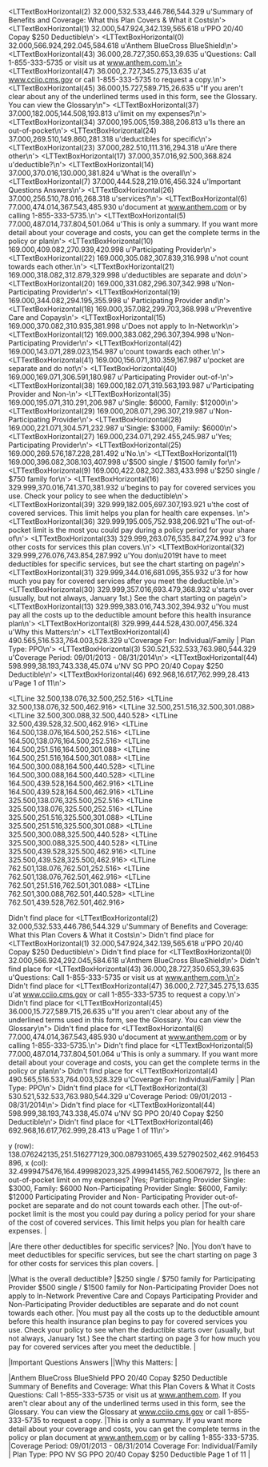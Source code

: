 
<LTTextBoxHorizontal(2) 32.000,532.533,446.786,544.329 u'Summary of Benefits and Coverage: What this Plan Covers & What it Costs\n'>
<LTTextBoxHorizontal(1) 32.000,547.924,342.139,565.618 u'PPO $20/$40 Copay $250 Deductible\n'>
<LTTextBoxHorizontal(0) 32.000,566.924,292.045,584.618 u'Anthem BlueCross BlueShield\n'>
<LTTextBoxHorizontal(43) 36.000,28.727,350.653,39.635 u'Questions: Call 1-855-333-5735 or visit us at www.anthem.com.\n'>
<LTTextBoxHorizontal(47) 36.000,2.727,345.275,13.635 u'at www.cciio.cms.gov or call 1-855-333-5735 to request a copy.\n'>
<LTTextBoxHorizontal(45) 36.000,15.727,589.715,26.635 u"If you aren't clear about any of the underlined terms used in this form, see the Glossary. You can view the Glossary\n">
<LTTextBoxHorizontal(37) 37.000,182.005,144.508,193.813 u'limit on my expenses?\n'>
<LTTextBoxHorizontal(34) 37.000,195.005,159.388,206.813 u'Is there an out-of-pocket\n'>
<LTTextBoxHorizontal(24) 37.000,269.510,149.860,281.318 u'deductibles for specific\n'>
<LTTextBoxHorizontal(23) 37.000,282.510,111.316,294.318 u'Are there other\n'>
<LTTextBoxHorizontal(17) 37.000,357.016,92.500,368.824 u'deductible?\n'>
<LTTextBoxHorizontal(14) 37.000,370.016,130.000,381.824 u'What is the overall\n'>
<LTTextBoxHorizontal(7) 37.000,444.528,219.016,456.324 u'Important Questions Answers\n'>
<LTTextBoxHorizontal(26) 37.000,256.510,78.016,268.318 u'services?\n'>
<LTTextBoxHorizontal(6) 77.000,474.014,367.543,485.930 u'document at www.anthem.com or by calling 1-855-333-5735.\n'>
<LTTextBoxHorizontal(5) 77.000,487.014,737.804,501.064 u'This is only a summary. If you want more detail about your coverage and costs, you can get the complete terms in the policy or plan\n'>
<LTTextBoxHorizontal(10) 169.000,409.082,270.939,420.998 u'Participating Provider\n'>
<LTTextBoxHorizontal(22) 169.000,305.082,307.839,316.998 u'not count towards each other.\n'>
<LTTextBoxHorizontal(21) 169.000,318.082,312.879,329.998 u'deductibles are separate and do\n'>
<LTTextBoxHorizontal(20) 169.000,331.082,296.307,342.998 u'Non-Participating Provider\n'>
<LTTextBoxHorizontal(19) 169.000,344.082,294.195,355.998 u' Participating Provider and\n'>
<LTTextBoxHorizontal(18) 169.000,357.082,299.703,368.998 u'Preventive Care and Copays\n'>
<LTTextBoxHorizontal(15) 169.000,370.082,310.935,381.998 u'Does not apply to In-Network\n'>
<LTTextBoxHorizontal(12) 169.000,383.082,296.307,394.998 u'Non-Participating Provider\n'>
<LTTextBoxHorizontal(42) 169.000,143.071,289.023,154.987 u'count towards each other.\n'>
<LTTextBoxHorizontal(41) 169.000,156.071,310.359,167.987 u'pocket are separate and do not\n'>
<LTTextBoxHorizontal(40) 169.000,169.071,306.591,180.987 u'Participating Provider out-of-\n'>
<LTTextBoxHorizontal(38) 169.000,182.071,319.563,193.987 u'Participating Provider and Non-\n'>
<LTTextBoxHorizontal(35) 169.000,195.071,310.291,206.987 u'Single: $6000, Family: $12000\n'>
<LTTextBoxHorizontal(29) 169.000,208.071,296.307,219.987 u'Non-Participating Provider\n'>
<LTTextBoxHorizontal(28) 169.000,221.071,304.571,232.987 u'Single: $3000, Family: $6000\n'>
<LTTextBoxHorizontal(27) 169.000,234.071,292.455,245.987 u'Yes; Participating Provider\n'>
<LTTextBoxHorizontal(25) 169.000,269.576,187.228,281.492 u'No.\n'>
<LTTextBoxHorizontal(11) 169.000,396.082,308.103,407.998 u'$500 single / $1500 family for\n'>
<LTTextBoxHorizontal(9) 169.000,422.082,302.383,433.998 u'$250 single / $750 family for\n'>
<LTTextBoxHorizontal(16) 329.999,370.016,741.370,381.932 u'begins to pay for covered services you use. Check your policy to see when the deductible\n'>
<LTTextBoxHorizontal(39) 329.999,182.005,697.307,193.921 u'the cost of covered services.  This limit helps you plan for health care expenses. \n'>
<LTTextBoxHorizontal(36) 329.999,195.005,752.938,206.921 u'The out-of-pocket limit is the most you could pay during a policy period for your share of\n'>
<LTTextBoxHorizontal(33) 329.999,263.076,535.847,274.992 u'3 for other costs for services this plan covers.\n'>
<LTTextBoxHorizontal(32) 329.999,276.076,743.854,287.992 u'You don\u2019t have to meet deductibles for specific services, but see the chart starting on page\n'>
<LTTextBoxHorizontal(31) 329.999,344.016,681.095,355.932 u'3 for how much you pay for covered services after you meet the deductible.\n'>
<LTTextBoxHorizontal(30) 329.999,357.016,693.479,368.932 u'starts over (usually, but not always, January 1st.) See the chart starting on page\n'>
<LTTextBoxHorizontal(13) 329.999,383.016,743.302,394.932 u'You must pay all the costs up to the deductible amount before this health insurance plan\n'>
<LTTextBoxHorizontal(8) 329.999,444.528,430.007,456.324 u'Why this Matters:\n'>
<LTTextBoxHorizontal(4) 490.565,516.533,764.003,528.329 u'Coverage For: Individual/Family | Plan Type: PPO\n'>
<LTTextBoxHorizontal(3) 530.521,532.533,763.980,544.329 u'Coverage Period: 09/01/2013 - 08/31/2014\n'>
<LTTextBoxHorizontal(44) 598.999,38.193,743.338,45.074 u'NV SG PPO $20/$40 Copay $250 Deductible\n'>
<LTTextBoxHorizontal(46) 692.968,16.617,762.999,28.413 u'Page 1 of 11\n'>

<LTLine 32.500,138.076,32.500,252.516>
<LTLine 32.500,138.076,32.500,462.916>
<LTLine 32.500,251.516,32.500,301.088>
<LTLine 32.500,300.088,32.500,440.528>
<LTLine 32.500,439.528,32.500,462.916>
<LTLine 164.500,138.076,164.500,252.516>
<LTLine 164.500,138.076,164.500,252.516>
<LTLine 164.500,251.516,164.500,301.088>
<LTLine 164.500,251.516,164.500,301.088>
<LTLine 164.500,300.088,164.500,440.528>
<LTLine 164.500,300.088,164.500,440.528>
<LTLine 164.500,439.528,164.500,462.916>
<LTLine 164.500,439.528,164.500,462.916>
<LTLine 325.500,138.076,325.500,252.516>
<LTLine 325.500,138.076,325.500,252.516>
<LTLine 325.500,251.516,325.500,301.088>
<LTLine 325.500,251.516,325.500,301.088>
<LTLine 325.500,300.088,325.500,440.528>
<LTLine 325.500,300.088,325.500,440.528>
<LTLine 325.500,439.528,325.500,462.916>
<LTLine 325.500,439.528,325.500,462.916>
<LTLine 762.501,138.076,762.501,252.516>
<LTLine 762.501,138.076,762.501,462.916>
<LTLine 762.501,251.516,762.501,301.088>
<LTLine 762.501,300.088,762.501,440.528>
<LTLine 762.501,439.528,762.501,462.916>

Didn't find place for <LTTextBoxHorizontal(2) 32.000,532.533,446.786,544.329 u'Summary of Benefits and Coverage: What this Plan Covers & What it Costs\n'>
Didn't find place for <LTTextBoxHorizontal(1) 32.000,547.924,342.139,565.618 u'PPO $20/$40 Copay $250 Deductible\n'>
Didn't find place for <LTTextBoxHorizontal(0) 32.000,566.924,292.045,584.618 u'Anthem BlueCross BlueShield\n'>
Didn't find place for <LTTextBoxHorizontal(43) 36.000,28.727,350.653,39.635 u'Questions: Call 1-855-333-5735 or visit us at www.anthem.com.\n'>
Didn't find place for <LTTextBoxHorizontal(47) 36.000,2.727,345.275,13.635 u'at www.cciio.cms.gov or call 1-855-333-5735 to request a copy.\n'>
Didn't find place for <LTTextBoxHorizontal(45) 36.000,15.727,589.715,26.635 u"If you aren't clear about any of the underlined terms used in this form, see the Glossary. You can view the Glossary\n">
Didn't find place for <LTTextBoxHorizontal(6) 77.000,474.014,367.543,485.930 u'document at www.anthem.com or by calling 1-855-333-5735.\n'>
Didn't find place for <LTTextBoxHorizontal(5) 77.000,487.014,737.804,501.064 u'This is only a summary. If you want more detail about your coverage and costs, you can get the complete terms in the policy or plan\n'>
Didn't find place for <LTTextBoxHorizontal(4) 490.565,516.533,764.003,528.329 u'Coverage For: Individual/Family | Plan Type: PPO\n'>
Didn't find place for <LTTextBoxHorizontal(3) 530.521,532.533,763.980,544.329 u'Coverage Period: 09/01/2013 - 08/31/2014\n'>
Didn't find place for <LTTextBoxHorizontal(44) 598.999,38.193,743.338,45.074 u'NV SG PPO $20/$40 Copay $250 Deductible\n'>
Didn't find place for <LTTextBoxHorizontal(46) 692.968,16.617,762.999,28.413 u'Page 1 of 11\n'>

y (row): 
138.076242135,251.516277129,300.087931065,439.527902502,462.916453896,
x (col):
32.4999475476,164.499982023,325.499941455,762.50067972,
|Is there an out-of-pocket
limit on my expenses?
|Yes; Participating Provider
Single: $3000, Family: $6000
Non-Participating Provider
Single: $6000, Family: $12000
Participating Provider and Non-
Participating Provider out-of-
pocket are separate and do not
count towards each other.
|The out-of-pocket limit is the most you could pay during a policy period for your share of
the cost of covered services.  This limit helps you plan for health care expenses. 
|

|Are there other
deductibles for specific
services?
|No.
|You don’t have to meet deductibles for specific services, but see the chart starting on page
3 for other costs for services this plan covers.
|

|What is the overall
deductible?
|$250 single / $750 family for
Participating Provider
$500 single / $1500 family for
Non-Participating Provider
Does not apply to In-Network
Preventive Care and Copays
 Participating Provider and
Non-Participating Provider
deductibles are separate and do
not count towards each other.
|You must pay all the costs up to the deductible amount before this health insurance plan
begins to pay for covered services you use. Check your policy to see when the deductible
starts over (usually, but not always, January 1st.) See the chart starting on page
3 for how much you pay for covered services after you meet the deductible.
|

|Important Questions Answers
||Why this Matters:
|

|Anthem BlueCross BlueShield
PPO $20/$40 Copay $250 Deductible
Summary of Benefits and Coverage: What this Plan Covers & What it Costs
Questions: Call 1-855-333-5735 or visit us at www.anthem.com.
If you aren't clear about any of the underlined terms used in this form, see the Glossary. You can view the Glossary
at www.cciio.cms.gov or call 1-855-333-5735 to request a copy.
|This is only a summary. If you want more detail about your coverage and costs, you can get the complete terms in the policy or plan
document at www.anthem.com or by calling 1-855-333-5735.
|Coverage Period: 09/01/2013 - 08/31/2014
Coverage For: Individual/Family | Plan Type: PPO
NV SG PPO $20/$40 Copay $250 Deductible
Page 1 of 11
|


